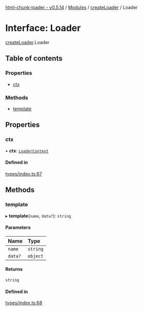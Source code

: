 [html-chunk-loader - v0.5.14](../README.md) / [Modules](../modules.md) / [createLoader](../modules/createLoader.md) / Loader

# Interface: Loader

[createLoader](../modules/createLoader.md).Loader

## Table of contents

### Properties

- [ctx](createLoader.Loader.md#ctx)

### Methods

- [template](createLoader.Loader.md#template)

## Properties

### ctx

• **ctx**: [`LoaderContext`](../modules/createLoader.md#loadercontext)

#### Defined in

[types/index.ts:67](https://github.com/abschill/html-chunk-loader/blob/4a4d33b/src/types/index.ts#L67)

## Methods

### template

▸ **template**(`name`, `data?`): `string`

#### Parameters

| Name | Type |
| :------ | :------ |
| `name` | `string` |
| `data?` | `object` |

#### Returns

`string`

#### Defined in

[types/index.ts:68](https://github.com/abschill/html-chunk-loader/blob/4a4d33b/src/types/index.ts#L68)
